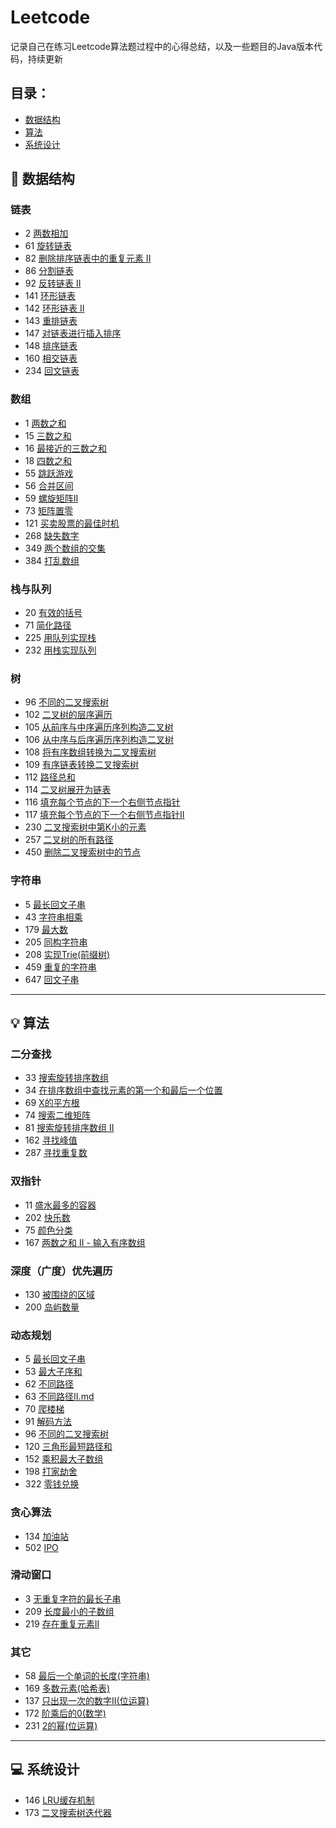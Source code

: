 # Leetcode
记录自己在练习Leetcode算法题过程中的心得总结，以及一些题目的Java版本代码，持续更新

## 目录：
* [数据结构](#数据结构)
* [算法](#算法)
* [系统设计](#系统设计)




## :memo: <span id="数据结构">数据结构</span>
### 链表
* 2 [两数相加](https://github.com/wyh317/Leetcode/blob/master/%E9%93%BE%E8%A1%A8/2.%E4%B8%A4%E6%95%B0%E7%9B%B8%E5%8A%A0.md)
* 61 [旋转链表](https://github.com/wyh317/Leetcode/blob/master/%E9%93%BE%E8%A1%A8/61.%E6%97%8B%E8%BD%AC%E9%93%BE%E8%A1%A8.md)
* 82 [删除排序链表中的重复元素 II](https://github.com/wyh317/Leetcode/blob/master/%E9%93%BE%E8%A1%A8/82.%E5%88%A0%E9%99%A4%E6%8E%92%E5%BA%8F%E9%93%BE%E8%A1%A8%E4%B8%AD%E7%9A%84%E9%87%8D%E5%A4%8D%E5%85%83%E7%B4%A0%20II.md)
* 86 [分割链表](https://github.com/wyh317/Leetcode/blob/master/%E9%93%BE%E8%A1%A8/86.%E5%88%86%E5%89%B2%E9%93%BE%E8%A1%A8.md)  
* 92 [反转链表 II](https://github.com/wyh317/Leetcode/blob/master/%E9%93%BE%E8%A1%A8/92.%E5%8F%8D%E8%BD%AC%E9%93%BE%E8%A1%A8%20II.md)
* 141 [环形链表](https://github.com/wyh317/Leetcode/blob/master/%E9%93%BE%E8%A1%A8/141.%E7%8E%AF%E5%BD%A2%E9%93%BE%E8%A1%A8.md)
* 142 [环形链表 II](https://github.com/wyh317/Leetcode/blob/master/%E9%93%BE%E8%A1%A8/142.%E7%8E%AF%E5%BD%A2%E9%93%BE%E8%A1%A8%20II.md)
* 143 [重排链表](https://github.com/wyh317/Leetcode/blob/master/%E9%93%BE%E8%A1%A8/143.%E9%87%8D%E6%8E%92%E9%93%BE%E8%A1%A8.md)
* 147 [对链表进行插入排序](https://github.com/wyh317/Leetcode/blob/master/%E9%93%BE%E8%A1%A8/147.%E5%AF%B9%E9%93%BE%E8%A1%A8%E8%BF%9B%E8%A1%8C%E6%8F%92%E5%85%A5%E6%8E%92%E5%BA%8F.md)
* 148 [排序链表](https://github.com/wyh317/Leetcode/blob/master/%E9%93%BE%E8%A1%A8/148.%E6%8E%92%E5%BA%8F%E9%93%BE%E8%A1%A8.md)
* 160 [相交链表](https://github.com/wyh317/Leetcode/blob/master/%E9%93%BE%E8%A1%A8/160.%E7%9B%B8%E4%BA%A4%E9%93%BE%E8%A1%A8.md)
* 234 [回文链表](https://github.com/wyh317/Leetcode/blob/master/%E9%93%BE%E8%A1%A8/234.%E5%9B%9E%E6%96%87%E9%93%BE%E8%A1%A8.md)

### 数组
* 1 [两数之和](https://github.com/wyh317/Leetcode/blob/master/%E6%95%B0%E7%BB%84/1.%E4%B8%A4%E6%95%B0%E4%B9%8B%E5%92%8C.md)
* 15 [三数之和](https://github.com/wyh317/Leetcode/blob/master/%E6%95%B0%E7%BB%84/15.%E4%B8%89%E6%95%B0%E4%B9%8B%E5%92%8C.md)
* 16 [最接近的三数之和](https://github.com/wyh317/Leetcode/blob/master/%E6%95%B0%E7%BB%84/16.%20%E6%9C%80%E6%8E%A5%E8%BF%91%E7%9A%84%E4%B8%89%E6%95%B0%E4%B9%8B%E5%92%8C.md)
* 18 [四数之和](https://github.com/wyh317/Leetcode/blob/master/%E6%95%B0%E7%BB%84/18.%E5%9B%9B%E6%95%B0%E4%B9%8B%E5%92%8C.md)
* 55 [跳跃游戏](https://github.com/wyh317/Leetcode/blob/master/%E6%95%B0%E7%BB%84/55.%E8%B7%B3%E8%B7%83%E6%B8%B8%E6%88%8F.md)
* 56 [合并区间](https://github.com/wyh317/Leetcode/blob/master/%E6%95%B0%E7%BB%84/56.%E5%90%88%E5%B9%B6%E5%8C%BA%E9%97%B4.md)
* 59 [螺旋矩阵II](https://github.com/wyh317/Leetcode/blob/master/%E6%95%B0%E7%BB%84/59.%E8%9E%BA%E6%97%8B%E7%9F%A9%E9%98%B5II.md)
* 73 [矩阵置零](https://github.com/wyh317/Leetcode/blob/master/%E6%95%B0%E7%BB%84/73.%E7%9F%A9%E9%98%B5%E7%BD%AE%E9%9B%B6.md)
* 121 [买卖股票的最佳时机](https://github.com/wyh317/Leetcode/blob/master/%E6%95%B0%E7%BB%84/121.%E4%B9%B0%E5%8D%96%E8%82%A1%E7%A5%A8%E7%9A%84%E6%9C%80%E4%BD%B3%E6%97%B6%E6%9C%BA.md)
* 268 [缺失数字](https://github.com/wyh317/Leetcode/blob/master/%E6%95%B0%E7%BB%84/268.%E7%BC%BA%E5%A4%B1%E6%95%B0%E5%AD%97.md)
* 349 [两个数组的交集](https://github.com/wyh317/Leetcode/blob/master/%E6%95%B0%E7%BB%84/349.%E4%B8%A4%E4%B8%AA%E6%95%B0%E7%BB%84%E7%9A%84%E4%BA%A4%E9%9B%86.md)
* 384 [打乱数组](https://github.com/wyh317/Leetcode/blob/master/%E6%95%B0%E7%BB%84/384.%E6%89%93%E4%B9%B1%E6%95%B0%E7%BB%84.md)

### 栈与队列
* 20 [有效的括号](https://github.com/wyh317/Leetcode/blob/master/%E6%A0%88%E4%B8%8E%E9%98%9F%E5%88%97/20.%E6%9C%89%E6%95%88%E7%9A%84%E6%8B%AC%E5%8F%B7.md)
* 71 [简化路径](https://github.com/wyh317/Leetcode/blob/master/%E6%A0%88%E4%B8%8E%E9%98%9F%E5%88%97/71.%E7%AE%80%E5%8C%96%E8%B7%AF%E5%BE%84.md)
* 225 [用队列实现栈](https://github.com/wyh317/Leetcode/blob/master/%E6%A0%88%E4%B8%8E%E9%98%9F%E5%88%97/225.%E7%94%A8%E9%98%9F%E5%88%97%E5%AE%9E%E7%8E%B0%E6%A0%88.md)
* 232 [用栈实现队列](https://github.com/wyh317/Leetcode/blob/master/%E6%A0%88%E4%B8%8E%E9%98%9F%E5%88%97/232.%E7%94%A8%E6%A0%88%E5%AE%9E%E7%8E%B0%E9%98%9F%E5%88%97.md)

### 树
* 96 [不同的二叉搜索树](https://github.com/wyh317/Leetcode/blob/master/%E6%A0%91/96.%E4%B8%8D%E5%90%8C%E7%9A%84%E4%BA%8C%E5%8F%89%E6%90%9C%E7%B4%A2%E6%A0%91.md)
* 102 [二叉树的层序遍历](https://github.com/wyh317/Leetcode/blob/master/%E6%A0%91/102.%E4%BA%8C%E5%8F%89%E6%A0%91%E7%9A%84%E5%B1%82%E5%BA%8F%E9%81%8D%E5%8E%86.md)
* 105 [从前序与中序遍历序列构造二叉树](https://github.com/wyh317/Leetcode/blob/master/%E6%A0%91/105.%E4%BB%8E%E5%89%8D%E5%BA%8F%E4%B8%8E%E4%B8%AD%E5%BA%8F%E9%81%8D%E5%8E%86%E5%BA%8F%E5%88%97%E6%9E%84%E9%80%A0%E4%BA%8C%E5%8F%89%E6%A0%91.md)
* 106 [从中序与后序遍历序列构造二叉树](https://github.com/wyh317/Leetcode/blob/master/%E6%A0%91/106.%E4%BB%8E%E4%B8%AD%E5%BA%8F%E4%B8%8E%E5%90%8E%E5%BA%8F%E9%81%8D%E5%8E%86%E5%BA%8F%E5%88%97%E6%9E%84%E9%80%A0%E4%BA%8C%E5%8F%89%E6%A0%91.md)
* 108 [将有序数组转换为二叉搜索树](https://github.com/wyh317/Leetcode/blob/master/%E6%A0%91/108.%E5%B0%86%E6%9C%89%E5%BA%8F%E6%95%B0%E7%BB%84%E8%BD%AC%E6%8D%A2%E4%B8%BA%E4%BA%8C%E5%8F%89%E6%90%9C%E7%B4%A2%E6%A0%91.md)
* 109 [有序链表转换二叉搜索树](https://github.com/wyh317/Leetcode/blob/master/%E6%A0%91/109.%E6%9C%89%E5%BA%8F%E9%93%BE%E8%A1%A8%E8%BD%AC%E6%8D%A2%E4%BA%8C%E5%8F%89%E6%90%9C%E7%B4%A2%E6%A0%91.md)
* 112 [路径总和](https://github.com/wyh317/Leetcode/blob/master/%E6%A0%91/112.%E8%B7%AF%E5%BE%84%E6%80%BB%E5%92%8C.md)
* 114 [二叉树展开为链表](https://github.com/wyh317/Leetcode/blob/master/%E6%A0%91/114.%E4%BA%8C%E5%8F%89%E6%A0%91%E5%B1%95%E5%BC%80%E4%B8%BA%E9%93%BE%E8%A1%A8.md)
* 116 [填充每个节点的下一个右侧节点指针](https://github.com/wyh317/Leetcode/blob/master/树/116.填充每个节点的下一个右侧节点指针.md)
* 117 [填充每个节点的下一个右侧节点指针II](https://github.com/wyh317/Leetcode/blob/master/树/117.填充每个节点的下一个右侧节点指针%20II.md)
* 230 [二叉搜索树中第K小的元素](https://github.com/wyh317/Leetcode/blob/master/%E6%A0%91/230.%20%E4%BA%8C%E5%8F%89%E6%90%9C%E7%B4%A2%E6%A0%91%E4%B8%AD%E7%AC%ACK%E5%B0%8F%E7%9A%84%E5%85%83%E7%B4%A0.md)
* 257 [二叉树的所有路径](https://github.com/wyh317/Leetcode/blob/master/树/257.二叉树的所有路径.md)
* 450 [删除二叉搜索树中的节点](https://github.com/wyh317/Leetcode/blob/master/%E6%A0%91/450.%E5%88%A0%E9%99%A4%E4%BA%8C%E5%8F%89%E6%90%9C%E7%B4%A2%E6%A0%91%E4%B8%AD%E7%9A%84%E8%8A%82%E7%82%B9.md)

### 字符串
* 5 [最长回文子串](https://github.com/wyh317/Leetcode/blob/master/%E5%AD%97%E7%AC%A6%E4%B8%B2/5.%20%E6%9C%80%E9%95%BF%E5%9B%9E%E6%96%87%E5%AD%90%E4%B8%B2.md)
* 43 [字符串相乘](https://github.com/wyh317/Leetcode/blob/master/%E5%AD%97%E7%AC%A6%E4%B8%B2/43.%20%E5%AD%97%E7%AC%A6%E4%B8%B2%E7%9B%B8%E4%B9%98.md)
* 179 [最大数](https://github.com/wyh317/Leetcode/blob/master/%E5%AD%97%E7%AC%A6%E4%B8%B2/179.%E6%9C%80%E5%A4%A7%E6%95%B0.md)
* 205 [同构字符串](https://github.com/wyh317/Leetcode/blob/master/%E5%AD%97%E7%AC%A6%E4%B8%B2/205.%E5%90%8C%E6%9E%84%E5%AD%97%E7%AC%A6%E4%B8%B2.md)
* 208 [实现Trie(前缀树)](https://github.com/wyh317/Leetcode/blob/master/%E5%AD%97%E7%AC%A6%E4%B8%B2/208.%E5%AE%9E%E7%8E%B0Trie%E6%A0%91.md)
* 459 [重复的字符串](https://github.com/wyh317/Leetcode/blob/master/%E5%AD%97%E7%AC%A6%E4%B8%B2/459.%20%E9%87%8D%E5%A4%8D%E7%9A%84%E5%AD%97%E7%AC%A6%E4%B8%B2.md)
* 647 [回文子串](https://github.com/wyh317/Leetcode/blob/master/%E5%AD%97%E7%AC%A6%E4%B8%B2/647%20%E5%9B%9E%E6%96%87%E5%AD%90%E4%B8%B2.md)
---

## :bulb: <span id="算法">算法</span>
### 二分查找
* 33 [搜索旋转排序数组](https://github.com/wyh317/Leetcode/blob/master/%E4%BA%8C%E5%88%86/33.%E6%90%9C%E7%B4%A2%E6%97%8B%E8%BD%AC%E6%8E%92%E5%BA%8F%E6%95%B0%E7%BB%84.md)
* 34 [在排序数组中查找元素的第一个和最后一个位置](https://github.com/wyh317/Leetcode/blob/master/%E4%BA%8C%E5%88%86/34%20%E5%9C%A8%E6%8E%92%E5%BA%8F%E6%95%B0%E7%BB%84%E4%B8%AD%E6%9F%A5%E6%89%BE%E5%85%83%E7%B4%A0%E7%9A%84%E7%AC%AC%E4%B8%80%E4%B8%AA%E5%92%8C%E6%9C%80%E5%90%8E%E4%B8%80%E4%B8%AA%E4%BD%8D%E7%BD%AE.md)
* 69 [X的平方根](https://github.com/wyh317/Leetcode/blob/master/%E4%BA%8C%E5%88%86/69.X%E7%9A%84%E5%B9%B3%E6%96%B9%E6%A0%B9.md)
* 74 [搜索二维矩阵](https://github.com/wyh317/Leetcode/blob/master/%E4%BA%8C%E5%88%86/74.%E6%90%9C%E7%B4%A2%E4%BA%8C%E7%BB%B4%E7%9F%A9%E9%98%B5.md)
* 81 [搜索旋转排序数组 II](https://github.com/wyh317/Leetcode/blob/master/%E4%BA%8C%E5%88%86/81.%E6%90%9C%E7%B4%A2%E6%97%8B%E8%BD%AC%E6%8E%92%E5%BA%8F%E6%95%B0%E7%BB%84II.md)
* 162 [寻找峰值](https://github.com/wyh317/Leetcode/blob/master/%E4%BA%8C%E5%88%86/162.%E5%AF%BB%E6%89%BE%E5%B3%B0%E5%80%BC.md)
* 287 [寻找重复数](https://github.com/wyh317/Leetcode/blob/master/%E4%BA%8C%E5%88%86/287.%E5%AF%BB%E6%89%BE%E9%87%8D%E5%A4%8D%E6%95%B0.md)


### 双指针
* 11 [盛水最多的容器](https://github.com/wyh317/Leetcode/blob/master/%E5%8F%8C%E6%8C%87%E9%92%88/11.%E7%9B%9B%E6%B0%B4%E6%9C%80%E5%A4%9A%E7%9A%84%E5%AE%B9%E5%99%A8.md)
* 202 [快乐数](https://github.com/wyh317/Leetcode/blob/master/%E5%8F%8C%E6%8C%87%E9%92%88/202.%E5%BF%AB%E4%B9%90%E6%95%B0.md)
* 75 [颜色分类](https://github.com/wyh317/Leetcode/tree/master/%E5%8F%8C%E6%8C%87%E9%92%88)
* 167 [两数之和 II - 输入有序数组](https://github.com/wyh317/Leetcode/blob/master/%E5%8F%8C%E6%8C%87%E9%92%88/167.%20%E4%B8%A4%E6%95%B0%E4%B9%8B%E5%92%8C%20II%20-%20%E8%BE%93%E5%85%A5%E6%9C%89%E5%BA%8F%E6%95%B0%E7%BB%84.md)

### 深度（广度）优先遍历
* 130 [被围绕的区域](https://github.com/wyh317/Leetcode/blob/master/%E6%B7%B1%E5%BA%A6%EF%BC%88%E5%B9%BF%E5%BA%A6%EF%BC%89%E4%BC%98%E5%85%88%E9%81%8D%E5%8E%86/130.%E8%A2%AB%E5%9B%B4%E7%BB%95%E7%9A%84%E5%8C%BA%E5%9F%9F.md)
* 200 [岛屿数量](https://github.com/wyh317/Leetcode/blob/master/%E6%B7%B1%E5%BA%A6%EF%BC%88%E5%B9%BF%E5%BA%A6%EF%BC%89%E4%BC%98%E5%85%88%E9%81%8D%E5%8E%86/200.%E5%B2%9B%E5%B1%BF%E6%95%B0%E9%87%8F.md)

### 动态规划
* 5 [最长回文子串](https://github.com/wyh317/Leetcode/blob/master/动态规划/5.最长回文子串.md)
* 53 [最大子序和](https://github.com/wyh317/Leetcode/blob/master/动态规划/53.最大子序和.md)
* 62 [不同路径](https://github.com/wyh317/Leetcode/blob/master/动态规划/62.不同路径.md)
* 63 [不同路径II.md](https://github.com/wyh317/Leetcode/blob/master/动态规划/63.不同路径II.md)
* 70 [爬楼梯](https://github.com/wyh317/Leetcode/blob/master/动态规划/70.爬楼梯.md)
* 91 [解码方法](https://github.com/wyh317/Leetcode/blob/master/%E5%8A%A8%E6%80%81%E8%A7%84%E5%88%92/91.%E8%A7%A3%E7%A0%81%E6%96%B9%E6%B3%95.md)
* 96 [不同的二叉搜索树](https://github.com/wyh317/Leetcode/blob/master/%E6%A0%91/96.%E4%B8%8D%E5%90%8C%E7%9A%84%E4%BA%8C%E5%8F%89%E6%90%9C%E7%B4%A2%E6%A0%91.md)
* 120 [三角形最短路径和](https://github.com/wyh317/Leetcode/blob/master/%E5%8A%A8%E6%80%81%E8%A7%84%E5%88%92/120.%E4%B8%89%E8%A7%92%E5%BD%A2%E6%9C%80%E7%9F%AD%E8%B7%AF%E5%BE%84%E5%92%8C.md)
* 152 [乘积最大子数组](https://github.com/wyh317/Leetcode/blob/master/%E5%8A%A8%E6%80%81%E8%A7%84%E5%88%92/152.%E4%B9%98%E7%A7%AF%E6%9C%80%E5%A4%A7%E5%AD%90%E6%95%B0%E7%BB%84.md)
* 198 [打家劫舍](https://github.com/wyh317/Leetcode/blob/master/动态规划/198.打家劫舍.md)
* 322 [零钱兑换](https://github.com/wyh317/Leetcode/blob/master/%E5%8A%A8%E6%80%81%E8%A7%84%E5%88%92/322.%E9%9B%B6%E9%92%B1%E5%85%91%E6%8D%A2.md)

### 贪心算法
* 134 [加油站](https://github.com/wyh317/Leetcode/blob/master/%E8%B4%AA%E5%BF%83%E7%AE%97%E6%B3%95/134.%E5%8A%A0%E6%B2%B9%E7%AB%99.md)
* 502 [IPO](https://github.com/wyh317/Leetcode/blob/master/%E8%B4%AA%E5%BF%83%E7%AE%97%E6%B3%95/502.IPO.md)
### 滑动窗口
* 3 [无重复字符的最长子串](https://github.com/wyh317/Leetcode/blob/master/%E6%BB%91%E5%8A%A8%E7%AA%97%E5%8F%A3/3.%E6%97%A0%E9%87%8D%E5%A4%8D%E5%AD%97%E7%AC%A6%E7%9A%84%E6%9C%80%E9%95%BF%E5%AD%90%E4%B8%B2.md)
* 209 [长度最小的子数组](https://github.com/wyh317/Leetcode/blob/master/%E6%BB%91%E5%8A%A8%E7%AA%97%E5%8F%A3/209.%E9%95%BF%E5%BA%A6%E6%9C%80%E5%B0%8F%E7%9A%84%E5%AD%90%E6%95%B0%E7%BB%84.md)
* 219 [存在重复元素II](https://github.com/wyh317/Leetcode/blob/master/%E6%BB%91%E5%8A%A8%E7%AA%97%E5%8F%A3/219.%E5%AD%98%E5%9C%A8%E9%87%8D%E5%A4%8D%E5%85%83%E7%B4%A0II.md)
  


### 其它
* 58 [最后一个单词的长度(字符串)](https://github.com/wyh317/Leetcode/blob/master/其他/58.最后一个单词的长度.md)
* 169 [多数元素(哈希表)](https://github.com/wyh317/Leetcode/blob/master/其他/169.多数元素.md)
* 137 [只出现一次的数字II(位运算)](https://github.com/wyh317/Leetcode/blob/master/%E5%85%B6%E4%BB%96/137.%E5%8F%AA%E5%87%BA%E7%8E%B0%E4%B8%80%E6%AC%A1%E7%9A%84%E6%95%B0%E5%AD%97II.md)
* 172 [阶乘后的0(数学)](https://github.com/wyh317/Leetcode/blob/master/%E5%85%B6%E4%BB%96/172.%E9%98%B6%E4%B9%98%E5%90%8E%E7%9A%840.md)
* 231 [2的幂(位运算)](https://github.com/wyh317/Leetcode/blob/master/其他/231.2的幂.md)
---

## :computer: <span id="系统设计">系统设计</span>
* 146 [LRU缓存机制](https://github.com/wyh317/Leetcode/blob/master/%E7%B3%BB%E7%BB%9F%E8%AE%BE%E8%AE%A1/146.%20LRU%E7%BC%93%E5%AD%98%E6%9C%BA%E5%88%B6.md)
* 173 [二叉搜索树迭代器](https://github.com/wyh317/Leetcode/blob/master/系统设计/173.二叉搜索树迭代器.md)
